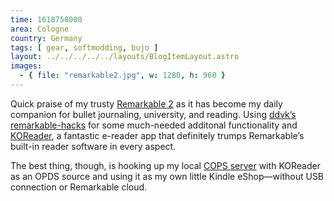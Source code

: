 ```yaml
---
time: 1618758000
area: Cologne
country: Germany
tags: [ gear, softmodding, bujo ]
layout: ../../../../../layouts/BlogItemLayout.astro
images:
  - { file: "remarkable2.jpg", w: 1280, h: 960 }
---
```


Quick praise of my trusty [Remarkable 2](https://remarkable.com/) as it has become my daily companion for bullet journaling, university, and reading. Using [ddvk’s remarkable-hacks](https://github.com/ddvk/remarkable-hacks) for some much-needed additonal functionality and [KOReader](https://github.com/ddvk/remarkable-autoinstall/tree/master/rm2), a fantastic e-reader app that definitely trumps Remarkable’s built-in reader software in every aspect.

The best thing, though, is hooking up my local [COPS server](https://github.com/seblucas/cops) with KOReader as an OPDS source and using it as my own little Kindle eShop—without USB connection or Remarkable cloud.

